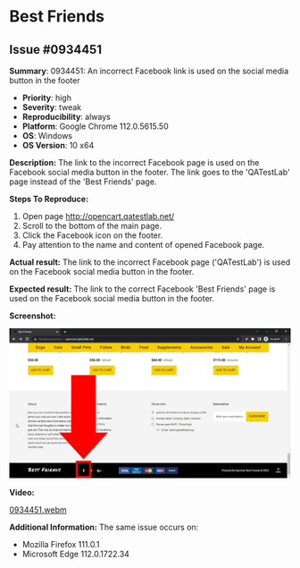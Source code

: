 # Best Friends

## Issue #0934451

**Summary**: 0934451: An incorrect Facebook link is used on the social media button in the footer

- **Priority**: high
- **Severity**: tweak
- **Reproducibility**: always
- **Platform**: Google Chrome 112.0.5615.50
- **OS**: Windows
- **OS Version**: 10 x64

**Description:** The link to the incorrect Facebook page is used on the Facebook social media button in the footer. The link goes to the 'QATestLab' page instead of the 'Best Friends' page.

**Steps To Reproduce:**

1. Open page http://opencart.qatestlab.net/
2. Scroll to the bottom of the main page.
3. Click the Facebook icon on the footer.
4. Pay attention to the name and content of opened Facebook page.

**Actual result:** The link to the incorrect Facebook page ('QATestLab') is used on the Facebook social media button in the footer.

**Expected result:** The link to the correct Facebook 'Best Friends' page is used on the Facebook social media button in the footer.

**Screenshot:**

![0934451](0934451.jpg)

**Video:**

[0934451.webm](https://user-images.githubusercontent.com/1151664/233936313-9b37bff7-e13b-4985-9645-2879c91b64e8.webm)

**Additional Information:** The same issue occurs on:

- Mozilla Firefox 111.0.1
- Microsoft Edge 112.0.1722.34
